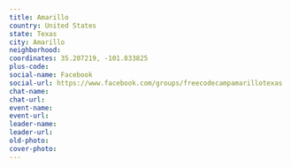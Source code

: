 ```yaml
---
title: Amarillo
country: United States
state: Texas
city: Amarillo
neighborhood: 
coordinates: 35.207219, -101.833825
plus-code:
social-name: Facebook
social-url: https://www.facebook.com/groups/freecodecampamarillotexas
chat-name:
chat-url:
event-name:
event-url:
leader-name:
leader-url:
old-photo: 
cover-photo:
---
```

